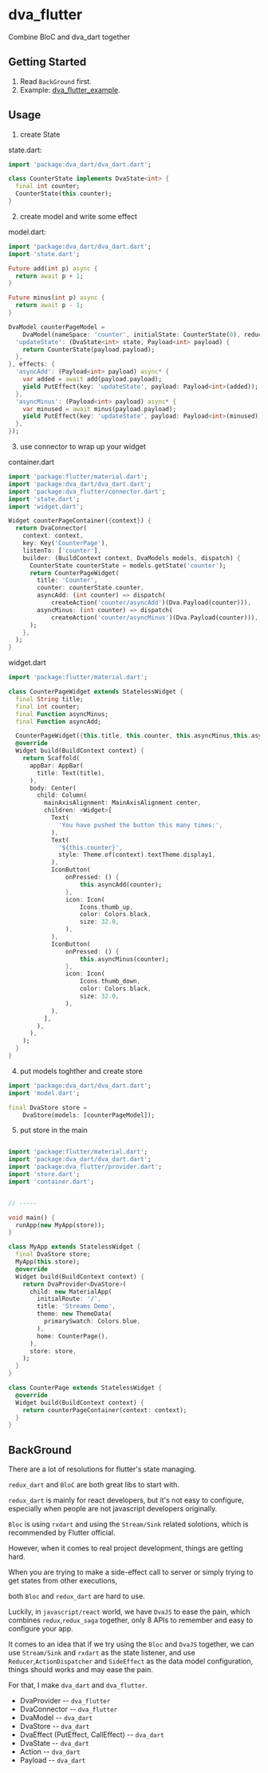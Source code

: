 # dva_flutter

Combine BloC and dva_dart together

## Getting Started

1. Read `BackGround` first.
2. Example: [dva_flutter_example](https://github.com/neeboo/dva_flutter_example).

## Usage

1. create State

state.dart:

```dart
import 'package:dva_dart/dva_dart.dart';

class CounterState implements DvaState<int> {
  final int counter;
  CounterState(this.counter);
}
```

2. create model and write some effect

model.dart:

```dart
import 'package:dva_dart/dva_dart.dart';
import 'state.dart';

Future add(int p) async {
  return await p + 1;
}

Future minus(int p) async {
  return await p - 1;
}

DvaModel counterPageModel =
    DvaModel(nameSpace: 'counter', initialState: CounterState(0), reducers: {
  'updateState': (DvaState<int> state, Payload<int> payload) {
    return CounterState(payload.payload);
  },
}, effects: {
  'asyncAdd': (Payload<int> payload) async* {
    var added = await add(payload.payload);
    yield PutEffect(key: 'updateState', payload: Payload<int>(added));
  },
  'asyncMinus': (Payload<int> payload) async* {
    var minused = await minus(payload.payload);
    yield PutEffect(key: 'updateState', payload: Payload<int>(minused));
  },
});
```

3. use connector to wrap up your widget

container.dart

```dart
import 'package:flutter/material.dart';
import 'package:dva_dart/dva_dart.dart';
import 'package:dva_flutter/connector.dart';
import 'state.dart';
import 'widget.dart';

Widget counterPageContainer({context}) {
  return DvaConnector(
    context: context,
    key: Key('CounterPage'),
    listenTo: ['counter'],
    builder: (BuildContext context, DvaModels models, dispatch) {
      CounterState counterState = models.getState('counter');
      return CounterPageWidget(
        title: 'Counter',
        counter: counterState.counter,
        asyncAdd: (int counter) => dispatch(
            createAction('counter/asyncAdd')(Dva.Payload(counter))),
        asyncMinus: (int counter) => dispatch(
            createAction('counter/asyncMinus')(Dva.Payload(counter))),
      );
    },
  );
}
```

widget.dart

```dart
import 'package:flutter/material.dart';

class CounterPageWidget extends StatelessWidget {
  final String title;
  final int counter;
  final Function asyncMinus;
  final Function asyncAdd;

  CounterPageWidget({this.title, this.counter, this.asyncMinus,this.asyncAdd});
  @override
  Widget build(BuildContext context) {
    return Scaffold(
      appBar: AppBar(
        title: Text(title),
      ),
      body: Center(
        child: Column(
          mainAxisAlignment: MainAxisAlignment.center,
          children: <Widget>[
            Text(
              'You have pushed the button this many times:',
            ),
            Text(
              '${this.counter}',
              style: Theme.of(context).textTheme.display1,
            ),
            IconButton(
                onPressed: () {
                    this.asyncAdd(counter);
                },
                icon: Icon(
                    Icons.thumb_up,
                    color: Colors.black,
                    size: 32.0,
                ),
            ),
            IconButton(
                onPressed: () {
                    this.asyncMinus(counter);
                },
                icon: Icon(
                    Icons.thumb_down,
                    color: Colors.black,
                    size: 32.0,
                ),
            ),
          ],
        ),
      ),
    );
  }
}

```

4. put models toghther and create store

```dart
import 'package:dva_dart/dva_dart.dart';
import 'model.dart';

final DvaStore store =
    DvaStore(models: [counterPageModel]);
```

5. put store in the main

```dart

import 'package:flutter/material.dart';
import 'package:dva_dart/dva_dart.dart';
import 'package:dva_flutter/provider.dart';
import 'store.dart';
import 'container.dart';


// -----

void main() {
  runApp(new MyApp(store));
}

class MyApp extends StatelessWidget {
  final DvaStore store;
  MyApp(this.store);
  @override
  Widget build(BuildContext context) {
    return DvaProvider<DvaStore>(
      child: new MaterialApp(
        initialRoute: '/',
        title: 'Streams Demo',
        theme: new ThemeData(
          primarySwatch: Colors.blue,
        ),
        home: CounterPage(),
      ),
      store: store,
    );
  }
}

class CounterPage extends StatelessWidget {
  @override
  Widget build(BuildContext context) {
    return counterPageContainer(context: context);
  }
}


```

## BackGround

There are a lot of resolutions for flutter's state managing.

`redux_dart` and `BloC` are both great libs to start with.

`redux_dart` is mainly for react developers, but it's not easy to configure, especially when people are not javascript developers originally.

`Bloc` is using `rxdart` and using the `Stream/Sink` related solotions, which is recommended by Flutter official.

However, when it comes to real project development, things are getting hard.

When you are trying to make a side-effect call to server or simply trying to get states from other executions,

both `Bloc` and `redux_dart` are hard to use.

Luckily, in `javascript/react` world, we have `DvaJS` to ease the pain, which combines `redux`,`redux_saga` together, only 8 APIs to remember and easy to configure your app.

It comes to an idea that if we try using the `Bloc` and `DvaJS` together, we can use `Stream/Sink` and `rxdart` as the state listener, and use `Reducer`,`ActionDispatcher` and `SideEffect` as the data model configuration, things should works and may ease the pain.

For that, I make `dva_dart` and `dva_flutter`.

- DvaProvider -- `dva_flutter`
- DvaConnector -- `dva_flutter`
- DvaModel -- `dva_dart`
- DvaStore -- `dva_dart`
- DvaEffect (PutEffect, CallEffect) -- `dva_dart`
- DvaState -- `dva_dart`
- Action -- `dva_dart`
- Payload -- `dva_dart`

